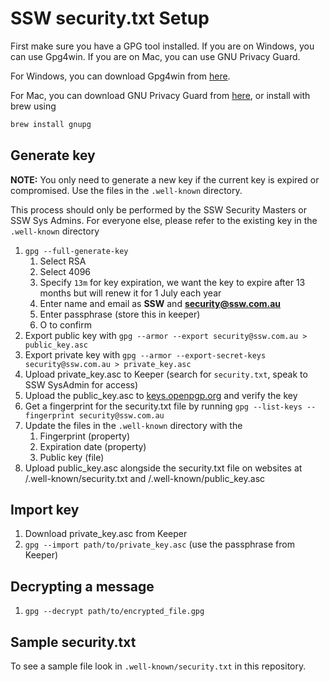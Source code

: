 # SSW security.txt Setup

First make sure you have a GPG tool installed. If you are on Windows, you can use Gpg4win. If you are on Mac, you can use GNU Privacy Guard.

For Windows, you can download Gpg4win from [here](https://gpg4win.org/download.html).

For Mac, you can download GNU Privacy Guard from [here](https://gnupg.org/download/index.html), or install with brew using

```bash
brew install gnupg
```

## Generate key

**NOTE:** You only need to generate a new key if the current key is expired or compromised. Use the files in the `.well-known` directory.

This process should only be performed by the SSW Security Masters or SSW Sys Admins. For everyone else, please refer to the existing key in the `.well-known` directory

1. `gpg --full-generate-key`
   1. Select RSA
   2. Select 4096
   3. Specify `13m` for key expiration, we want the key to expire after 13 months but will renew it for 1 July each year
   4. Enter name and email as **SSW** and **security@ssw.com.au**
   5. Enter passphrase (store this in keeper)
   6. O to confirm
2. Export public key with `gpg --armor --export security@ssw.com.au > public_key.asc`
3. Export private key with `gpg --armor --export-secret-keys security@ssw.com.au > private_key.asc`
4. Upload private_key.asc to Keeper (search for `security.txt`, speak to SSW SysAdmin for access)
5.  Upload the public_key.asc to [keys.openpgp.org](https://keys.openpgp.org/) and verify the key
6.  Get a fingerprint for the security.txt file by running `gpg --list-keys --fingerprint security@ssw.com.au`
7.  Update the files in the `.well-known` directory with the 
    1.  Fingerprint (property)
    2.  Expiration date (property)
    3.  Public key (file)
8.  Upload public_key.asc alongside the security.txt file on websites at /.well-known/security.txt and /.well-known/public_key.asc

## Import key

1. Download private_key.asc from Keeper
2. `gpg --import path/to/private_key.asc` (use the passphrase from Keeper)

## Decrypting a message

1. `gpg --decrypt path/to/encrypted_file.gpg`

## Sample security.txt

To see a sample file look in `.well-known/security.txt` in this repository.
